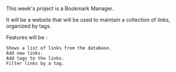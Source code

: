 This week's project is a Bookmark Manager. 

It will be a website that will be used to maintain a collection of links, organized by tags. 

Features will be :

	Shows a list of links from the database.
	Add new links.
	Add tags to the links.
	Filter links by a tag.